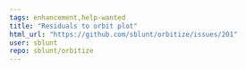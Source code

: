 ```yaml
---
tags: enhancement,help-wanted
title: "Residuals to orbit plot"
html_url: "https://github.com/sblunt/orbitize/issues/201"
user: sblunt
repo: sblunt/orbitize
---
```


